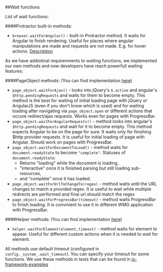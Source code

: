 ##Wait functions

List of wait functions:

####Protractor built-in methods:

* `browser.waitForAngular()` - built-in Protractor method. It waits for Angular to finish rendering. Useful for places where angular manipulations are made and requests are not made. E.g. for hover actions. [Description](https://github.com/angular/protractor/blob/master/docs/api.md#protractorprototypewaitforangular)

As we have addiotinal requirenments to waiting functions, we implemented our own methods and now developers have reach powerfull waiting features:

####PageObject methods: (You can find implementation [here](https://github.com/wmgdsp/factory-testing-framework/blob/master/modules/pageObject.js))
* `page_object.waitForAjax()` - looks into jQuery's `$.active` and angular's `$http.pendingRequests` and waits for them to become empty. This method is the best for waiting of initial loading page with jQuery or AngularJS (even if you don't know which is used) and for waiting loading after navigating via `page_object.open` or different actions that occure redirect/ajax requests. Works even for pages with ProgressBar.
* `page_object.waitForAngularRequests()` - method looks into angular's `$http.pendingRequests` and wait for it to become empty. This method expects Angular to be on the page for sure. It waits only for finishing \$http provider requests. It is useful for initial loading of page with Angular. Should work on pages with ProgressBar.
* `page_object.waitForDocumentToLoad()` - method waits for `document.readyState` to become `"complete"`. Statuses of `document.readyState`: 
    * Returns "loading" while the document is loading, 
    * "interactive" once it is finished parsing but still loading sub-resources, 
    * and "complete" once it has loaded.
* `page_object.waitForUrlToChangeTo(regex)` - method waits until the URL changes to match a provided regex. It is useful to wait while multiple redirects are performed and final url should match the regex
* `page_object.waitForProgressBar(timeout)` - method waits ProgressBar to finish loading. It is convinient to use it in different WMG application with ProgressBar.

####Helper methods: (You can find implementation [here](https://github.com/wmgdsp/factory-testing-framework/blob/master/modules/helper.js))

* `helper.waitForElement(element,timeout)` - method waits for element to appear. Useful for different custom actions when it is needed to wait for element.

All methods use default timeout (configured in `config._system_.wait_timeout`). You can specify your timeout for some functions.
We use these methods in tests that can be found in [js-framework-examples](https://github.com/wmgdsp/js-framework-examples)
